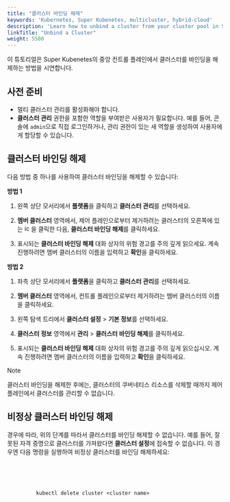 ```yaml
---
title: "클러스터 바인딩 해제"
keywords: 'Kubernetes, Super Kubenetes, multicluster, hybrid-cloud'
description: 'Learn how to unbind a cluster from your cluster pool in Super Kubenetes.'
linkTitle: "Unbind a Cluster"
weight: 5500
---
```


이 튜토리얼은 Super Kubenetes의 중앙 컨트롤 플레인에서 클러스터를 바인딩을 해제하는 방법을 시연합니다.

## 사전 준비

- 멀티 클러스터 관리를 활성화해야 합니다.
- **클러스터 관리** 권한을 포함한 역할을 부여받은 사용자가 필요합니다. 예를 들어, 콘솔에 `admin`으로 직접 로그인하거나, 관리 권한이 있는 새 역할을 생성하여 사용자에게 할당할 수 있습니다.

## 클러스터 바인딩 해제
다음 방법 중 하나를 사용하여 클러스터 바인딩을 해제할 수 있습니다:

**방법 1**

1. 왼쪽 상단 모서리에서 **플랫폼**을 클릭하고 **클러스터 관리**를 선택하세요.

2. **멤버 클러스터** 영역에서, 제어 플레인으로부터 제거하려는 클러스터의 오른쪽에 있는 <img src="/dist/assets/docs/v3.3/common-icons/three-dots.png" width="15" alt="icon" />을 클릭한 다음, **클러스터 바인딩 해제**를 클릭하세요.

3. 표시되는 **클러스터 바인딩 해제** 대화 상자의 위험 경고를 주의 깊게 읽으세요. 계속 진행하려면 멤버 클러스터의 이름을 입력하고 **확인**을 클릭하세요.

**방법 2**

1. 좌측 상단 모서리에서 **플랫폼**을 클릭하고 **클러스터 관리**를 선택하세요.

2. **멤버 클러스터** 영역에서, 컨트롤 플레인으로부터 제거하려는 멤버 클러스터의 이름을 클릭하세요.

3. 왼쪽 탐색 트리에서 **클러스터 설정** > **기본 정보**를 선택하세요.

4. **클러스터 정보** 영역에서 **관리** > **클러스터 바인딩 해제**를 클릭하세요.

5. 표시되는 **클러스터 바인딩 해제** 대화 상자의 위험 경고를 주의 깊게 읽으십시오. 계속 진행하려면 멤버 클러스터의 이름을 입력하고 **확인**을 클릭하세요.

  <div className="notices note">
    <p>Note</p>
    <div>
      클러스터 바인딩을 해제한 후에는, 클러스터의 쿠버네티스 리소스를 삭제할 때까지 제어 플레인에서 클러스터를 관리할 수 없습니다.
    </div>
  </div>


## 비정상 클러스터 바인딩 해제

경우에 따라, 위의 단계를 따라서 클러스터를 바인딩 해제할 수 없습니다. 예를 들어, 잘못된 자격 증명으로 클러스터를 가져왔다면 **클러스터 설정**에 접속할 수 없습니다. 이 경우엔 다음 명령을 실행하여 비정상 클러스터를 바인딩 해제하세요:

<article className="highlight">
  <pre>
      <div className="copy-code-button" title="Copy Code"></div>
      <div className="code-over-div">
        <code>kubectl delete cluster &lt;cluster name&gt;</code>
      </div>
  </pre>
</article>
